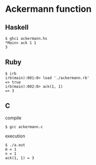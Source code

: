 # Ackermann function

## Haskell

```
$ ghci ackermann.hs
*Main> ack 1 1
3
```

## Ruby

```
$ irb
irb(main):001:0> load './ackermann.rb'
=> true
irb(main):002:0> ack(1, 1)
=> 3
```

## C

compile
```
$ gcc ackermann.c
```

execution
```
$ ./a.out
m = 1
n = 1
ack(1, 1) = 3
```
